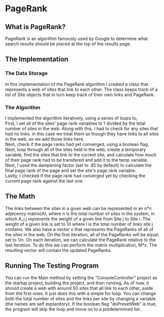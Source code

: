 ﻿# PageRank

## What is PageRank?
PageRank is an algorithm famously used by Google to determine what 
search results should be placed at the top of the results page.

## The Implementation

### The Data Storage
In this implementation of the PageRank algorithm I created a class
that represents a web of sites that link to each other. The class
keeps track of a list of Site objects that in turn keep track of 
their own links and PageRank.

### The Algorithm
I implemented the algorithm iteratively, using a series of loops to, <br/>
First, I set all of the sites' page rank variables to 1 divided by the total
number of sites in the web. Along with this, I had to check for any sites that
had no links. in this case we treat them as though they have links to all sites in
the web, so we add those links here.<br/>
Next, check if the page ranks had yet converged, using a boolean flag. <br/>
Next, loop through all of the sites held in the web, create a temporary variable,
find the sites that link to the current site, and calculate how much of their page 
rank had to be transfered and add it to the temp variable. <br/>
Next, I used the dampening factor (set to .85 by default) to calculate the final
page rank of the page and set the site's page rank variable. <br/>
Lastly, I checked if the page rank had converged yet by checking the 
current page rank against the last one.

## The Math
The links between the sites in a given web can be represented in an n\*n adjecency
matrix(A), where n is the total number of sites in the system, in which A_i,j represents
the weight of a given link from Site j to Site i. The weight of a given link is
set to 1/l where l is the total number of links site j contains.
We also have a vector x that represents the PageRanks of all of the sites
in the web. On the first iteration, all of the PageRanks will be equal, set to 1/n.
On each iteration, we can calculate the PageRank relative to the last iteration.
To do this we can perform the matrix multiplication, M\*x. The resulting vector 
will contain the updated PageRanks.

## Running The Testing Program
You can run the Main method by setting the "ConsoleController" project as the
startup project, building the project, and then running. As of now, it should
create a web with around 50 sites that all link to each other, aside from the
first ones. It just does this with a simple for loop. You can change both the
total number of sites and the links per site by changing a variable (the names
are self explanitory). If the boolean flag "doPresetWeb" is true, the program 
will skip the loop and move on to a predetermined list.